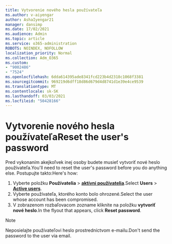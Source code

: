 ```yaml
---
title: Vytvorenie nového hesla používateľa
ms.author: v-aiyengar
author: AshaIyengar21
manager: dansimp
ms.date: 17/02/2021
ms.audience: Admin
ms.topic: article
ms.service: o365-administration
ROBOTS: NOINDEX, NOFOLLOW
localization_priority: Normal
ms.collection: Adm_O365
ms.custom:
- "9002486"
- "7524"
ms.openlocfilehash: 6dda614395ade8341fcd223b4d2318c1068f3381
ms.sourcegitcommit: 969219d6dff18d86d679d4d8741d1e39e4ce9539
ms.translationtype: MT
ms.contentlocale: sk-SK
ms.lasthandoff: 03/03/2021
ms.locfileid: "50428166"
---
```

# <a name="reset-the-users-password"></a><span data-ttu-id="6bd65-102">Vytvorenie nového hesla používateľa</span><span class="sxs-lookup"><span data-stu-id="6bd65-102">Reset the user's password</span></span>

<span data-ttu-id="6bd65-103">Pred vykonaním akejkoľvek inej osoby budete musieť vytvoriť nové heslo používateľa.</span><span class="sxs-lookup"><span data-stu-id="6bd65-103">You'll need to reset the user's password before you do anything else.</span></span> <span data-ttu-id="6bd65-104">Postupujte takto:</span><span class="sxs-lookup"><span data-stu-id="6bd65-104">Here's how:</span></span>

1. <span data-ttu-id="6bd65-105">Vyberte položku **Používatelia**  >  **[aktívni používatelia](https://go.microsoft.com/fwlink/p/?linkid=834822)**.</span><span class="sxs-lookup"><span data-stu-id="6bd65-105">Select **Users** > **[Active users](https://go.microsoft.com/fwlink/p/?linkid=834822)**.</span></span>
1. <span data-ttu-id="6bd65-106">Vyberte používateľa, ktorého konto bolo ohrozené.</span><span class="sxs-lookup"><span data-stu-id="6bd65-106">Select the user whose account has been compromised.</span></span>
1. <span data-ttu-id="6bd65-107">V zobrazenom rozbaľovacom zozname kliknite na položku **vytvoriť nové heslo**.</span><span class="sxs-lookup"><span data-stu-id="6bd65-107">In the flyout that appears, click **Reset password**.</span></span>

> [!NOTE]
> <span data-ttu-id="6bd65-108">Neposielajte používateľovi heslo prostredníctvom e-mailu.</span><span class="sxs-lookup"><span data-stu-id="6bd65-108">Don't send the password to the user via email.</span></span>

